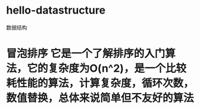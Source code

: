 # hello-datastructure
数据结构
# 冒泡排序 它是一个了解排序的入门算法，它的复杂度为O(n^2)，是一个比较耗性能的算法，计算复杂度，循环次数，数值替换，总体来说简单但不友好的算法
